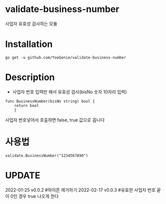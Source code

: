 # validate-business-number
사업자 유효성 검사하는 모듈

# Installation
```
go get -u github.com/YooGenie/validate-business-number
```

# Description

* 사업자 번호 입력만 해서 유효성 검사(bisNo 숫자 10자리 입력)
```
func BusinessNumber(bisNo string) bool {
    return bool
	}
```
사업자 번호넣어서 호출하면 false, true 값으로 옵니다

# 사용법
```
validate.BusinessNumber("1234567890")

```

# UPDATE
2022-01-25 v0.0.2 #하이픈 제거하기
2022-02-17 v0.0.3 #유효한 사업자 번호 끝이 0인 경우 true 나오게 한다
